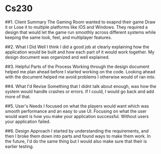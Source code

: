 # Cs230
##1. Client Summary
The Gaming Room wanted to exapnd their game Draw it or Lose it to multiple platforms like IOS and Windows. They required a design that would let the game run smoothly across different systems while keeping the same look, feel, and multiplayer features.

##2. What I Did Well
I think I did a good job at clearly explaining how the application would be built and how each part of it would work together. My design document was organized and well explained. 

##3. Helpful Parts of the Process
Working through the design document helped me plan ahead before I started working on the code. Looking ahead with the document helped me avoid problems I otherwise would of ran into.

##4. What I'd Revise
Something that I didnt talk about enough, was how the system would handle crashes or errors. If I could, I would go back and add more of that.

##5. User's Needs
I focused on what the players would want which was smooth performance and an easy to use UI. Focusing on what the user would want is how you make your application successful. Without users your application failed.

##6. Design Approach
I started by understanding the requirements, and then I broke them down into parts and found ways to make them work. In the future, I'd do the same thing but I would also make sure that their is earlier testing. 
